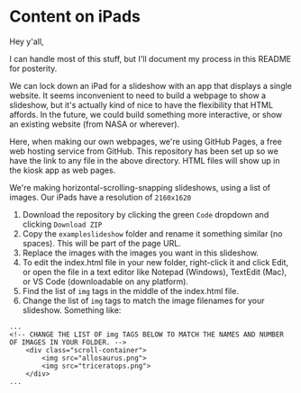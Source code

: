 # Content on iPads

Hey y'all,

I can handle most of this stuff, but I'll document my process in this README for posterity.

We can lock down an iPad for a slideshow with an app that displays a single website. It seems inconvenient to need to build a webpage to show a slideshow, but it's actually kind of nice to have the flexibility that HTML affords. In the future, we could build something more interactive, or show an existing website (from NASA or wherever).

Here, when making our own webpages, we're using GitHub Pages, a free web hosting service from GitHub. This repository has been set up so we have the link to any file in the above directory. HTML files will show up in the kiosk app as web pages.

We're making horizontal-scrolling-snapping slideshows, using a list of images. Our iPads have a resolution of `2160x1620`

1. Download the repository by clicking the green `Code` dropdown and clicking `Download ZIP`
2. Copy the `exampleslideshow` folder and rename it something similar (no spaces). This will be part of the page URL.
3. Replace the images with the images you want in this slideshow.
4. To edit the index.html file in your new folder, right-click it and click Edit, or open the file in a text editor like Notepad (Windows), TextEdit (Mac), or VS Code (downloadable on any platform).
5. Find the list of `img` tags in the middle of the index.html file.
6. Change the list of `img` tags to match the image filenames for your slideshow. Something like:

```
...
<!-- CHANGE THE LIST OF img TAGS BELOW TO MATCH THE NAMES AND NUMBER OF IMAGES IN YOUR FOLDER. -->
    <div class="scroll-container">
        <img src="allosaurus.png">
        <img src="triceratops.png">
    </div>
...
```
